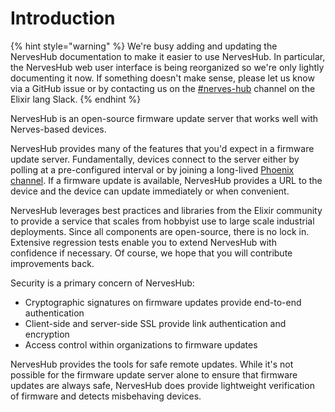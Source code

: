 # Introduction

{% hint style="warning" %}
We're busy adding and updating the NervesHub documentation to make it easier to use NervesHub. In particular, the NervesHub web user interface is being reorganized so we're only lightly documenting it now. If something doesn't make sense, please let us know via a GitHub issue or by contacting us on the [#nerves-hub](https://elixir-lang.slack.com/messages/CANV3GCAV/) channel on the Elixir lang Slack.
{% endhint %}

NervesHub is an open-source firmware update server that works well with Nerves-based devices.&#x20;

NervesHub provides many of the features that you'd expect in a firmware update server. Fundamentally, devices connect to the server either by polling at a pre-configured interval or by joining a long-lived [Phoenix channel](https://hexdocs.pm/phoenix/channels.html). If a firmware update is available, NervesHub provides a URL to the device and the device can update immediately or when convenient.

NervesHub leverages best practices and libraries from the Elixir community to provide a service that scales from hobbyist use to large scale industrial deployments. Since all components are open-source, there is no lock in. Extensive regression tests enable you to extend NervesHub with confidence if necessary. Of course, we hope that you will contribute improvements back.

Security is a primary concern of NervesHub:

* Cryptographic signatures on firmware updates provide end-to-end authentication
* Client-side and server-side SSL provide link authentication and encryption
* Access control within organizations to firmware updates

NervesHub provides the tools for safe remote updates. While it's not possible for the firmware update server alone to ensure that firmware updates are always safe, NervesHub does provide lightweight verification of firmware and detects misbehaving devices.
